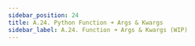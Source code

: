 ```yaml
---
sidebar_position: 24
title: A.24. Python Function ➜ Args & Kwargs
sidebar_label: A.24. Function ➜ Args & Kwargs (WIP)
---
```

